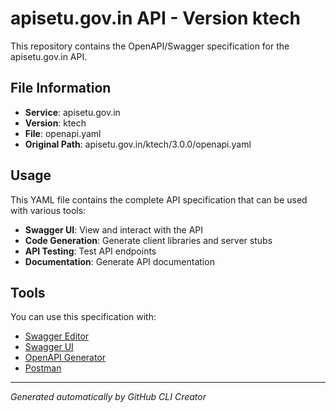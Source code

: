 # apisetu.gov.in API - Version ktech

This repository contains the OpenAPI/Swagger specification for the apisetu.gov.in API.

## File Information

- **Service**: apisetu.gov.in
- **Version**: ktech
- **File**: openapi.yaml
- **Original Path**: apisetu.gov.in/ktech/3.0.0/openapi.yaml

## Usage

This YAML file contains the complete API specification that can be used with various tools:

- **Swagger UI**: View and interact with the API
- **Code Generation**: Generate client libraries and server stubs
- **API Testing**: Test API endpoints
- **Documentation**: Generate API documentation

## Tools

You can use this specification with:

- [Swagger Editor](https://editor.swagger.io/)
- [Swagger UI](https://swagger.io/tools/swagger-ui/)
- [OpenAPI Generator](https://openapi-generator.tech/)
- [Postman](https://www.postman.com/)

---

*Generated automatically by GitHub CLI Creator*
